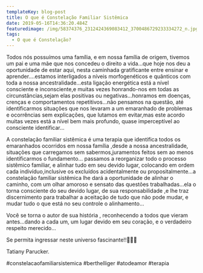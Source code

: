 ```yaml
---
templateKey: blog-post
title: O que é Constelação Familiar Sistêmica
date: 2019-05-16T14:36:20.484Z
featuredimage: /img/58374376_2312424369083412_3700486729233334272_n.jpg
tags:
  - O que é Constelação?
---
```

Todos nós possuímos uma família, e em nossa família de origem, tivemos um pai e uma mãe que nos concedeu o direito a vida…que hoje nos deu a oportunidade de estar aqui, nesta caminhada gratificante entre ensinar e aprender….estamos interligados a níveis morfogenéticos e quânticos com toda a nossa ancestralidade...esta ligação energética está a nível consciente e inconsciente,e muitas vezes honrando-nos  em todas as circunstâncias,sejam elas positivas ou negativas...honramos  em doenças, crenças e comportamentos repetitivos...não pensamos na questão, até identificarmos situações que nos levaram a um emaranhado de problemas e ocorrências sem explicações, que lutamos em evitar,mas este acordo muitas vezes está a nível bem mais profundo, quase imperceptível ao consciente identificar…

A constelação familiar sistêmica é uma terapia  que identifica todos os emaranhados ocorridos em nossa família ,desde a nossa ancestralidade, situações que carregamos sem sabermos,juramentos feitos sem ao menos identificarmos o fundamento… passamos a reorganizar todo o processo sistêmico familiar, e alinhar tudo em seu devido lugar, colocando em ordem cada indivíduo,inclusive os excluídos acidentalmente ou propositalmente...a constelação familiar sistêmica lhe dará a oportunidade de alinhar o caminho, com um olhar amoroso e sensato das questões trabalhadas…ela o torna consciente do seu devido lugar, de sua responsabilidade ,e lhe traz discernimento para trabalhar a aceitação de tudo que não pode mudar, e mudar tudo o que está no seu controle o alinhamento…

Você se torna o autor de sua história , reconhecendo  a todos que vieram antes...dando a cada um, um lugar devido em seu coração, e o verdadeiro respeito merecido…



Se permita  ingressar neste universo fascinante!!🌺✨💓



 Tatiany Parucker.



\#constelacaofamiliarsistemica #berthelliger #atodeamor #terapia
